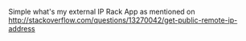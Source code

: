 Simple what's my external IP Rack App as mentioned on http://stackoverflow.com/questions/13270042/get-public-remote-ip-address
